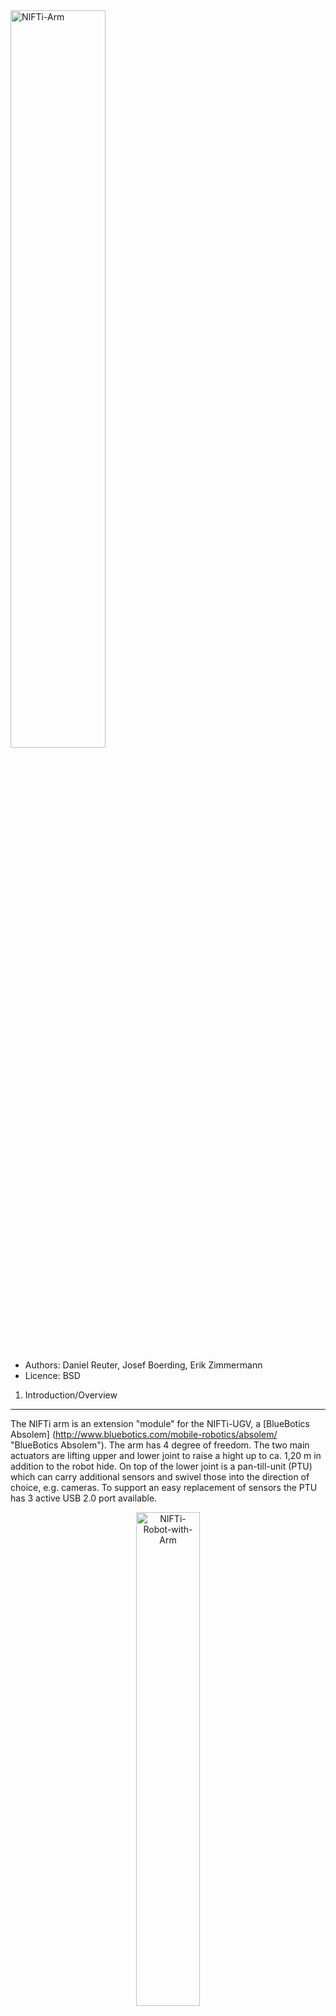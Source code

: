 <img src="https://raw.github.com/NIFTi-Fraunhofer/nifti_arm/master/doc/NIFTi_arm.jpg" alt="NIFTi-Arm" width="55%"/>

* Authors: Daniel Reuter, Josef Boerding, Erik Zimmermann
* Licence: BSD

1. Introduction/Overview
------------------------

The NIFTi arm is an extension "module" for the NIFTi-UGV, a [BlueBotics Absolem] (http://www.bluebotics.com/mobile-robotics/absolem/ "BlueBotics Absolem").
The arm has 4 degree of freedom. The two main actuators are lifting upper and lower joint to raise a hight up to ca. 1,20 m in addition to the robot hide. On top of the lower joint is a pan-till-unit (PTU) which can carry additional sensors and swivel those into the direction of choice, e.g. cameras. 
To support an easy replacement of sensors the PTU has 3 active USB 2.0 port available.

<div align="center">
<img src="https://raw.github.com/NIFTi-Fraunhofer/nifti_arm/master/doc/NIFTi_robot_with_arm.jpg" alt="NIFTi-Robot-with-Arm" width="45%"/>
</div>

2. Installation
---------------

This software is based on [ROS Fuerte](http://wiki.ros.org/fuerte).
You need also the following packages (partly included here):
* [git] (http://git-scm.com)
* [nifti_arm_msgs] (https://github.com/NIFTi-Fraunhofer/nifti_arm/tree/master/nifti_arm_msgs)
* [dynamixel_msgs, dynamixel_controllers] (https://github.com/arebgun/dynamixel_motor) 
* [diagnostic_updater] (https://github.com/ros/diagnostics/tree/groovy-devel/diagnostic_updater) 
* [libcan] (https://github.com/NIFTi-Fraunhofer/nifti_arm/tree/master/libcan) 
* [libepos] (https://github.com/NIFTi-Fraunhofer/nifti_arm/tree/master/libepos)
* [tulibs] (https://github.com/NIFTi-Fraunhofer/nifti_arm/tree/master/tulibs)


2.1 Sources
-----------

You can get the sources by cloning the repository above:

*git clone https://github.com/NIFTi-Fraunhofer/nifti_arm*

The package *nifti_arm* and its dependencies is build with cmake. You can find a tutorial for using cmake [here](http://www.youtube.com/watch?v=CLvZTyji_Uw).

To build the *nifti_arm* sources, make sure you have the *nifti_arm* package directory and its dependencies set correctly in your ROS_PACKAGE_PATH environment variable.
Change into the checked out directory *nifti_arm*. Within each of the subdirectories (*libcan, libcpc, tulibs, libepos, nifti_arm_msgs, nifti_arm, nifti_arm_demo_gui*) execute the following commands:  

*cmake .*  
*make*  
  
After that you can build the nifti_arm:  
*rosmake nifti_arm*  


If you have the arm installed on your robot you can find in the *launch* directory different launch files for launching the arm or parts of it. 

3. Usage
--------

A description of how to install the arm on the robot can be found [here](https://github.com/NIFTi-Fraunhofer/nifti_arm/blob/master/doc/User%20Manual%20for%20the%20NIFTi-Arm%20v0.2.docx)

To launch the *nifti_arm_demo_gui* just execute:  
*roslaunch nifti_arm_demo_gui demo_gui.launch*

or if you have the arm installed:  
*roslaunch nifti_arm_demo_gui demo_gui_with_arm.launch* 

For further documentation see [NIFTi_arm_demo_GUI_instructions.pdf](https://github.com/NIFTi-Fraunhofer/nifti_arm/blob/master/doc/NIFTi_arm_demo_GUI_instructions.pdf)

A description of the tf-tree of the arm can be found [here](https://raw.github.com/NIFTi-Fraunhofer/nifti_arm/master/doc/Nifti_arm_tf-tree.PDF)


4. Report a bug
---------------
Please use the [issue tracker](https://github.com/NIFTi-Fraunhofer/nifti_arm/issues) of github to report a bug.


